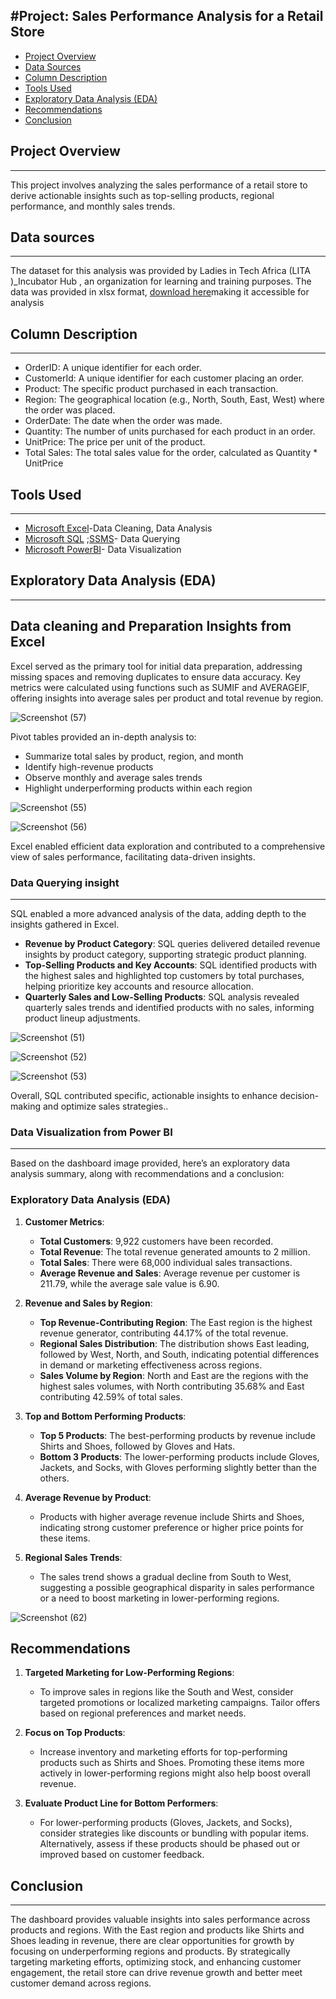 #Project: Sales Performance Analysis for a Retail Store
---------------
- [Project Overview](#project-overview)
- [Data Sources](#data-sources)
- [Column Description](#column-description)
- [Tools Used](#tools-used)
- [Exploratory Data Analysis (EDA)](#exploratory-data-analysis-(eda))
- [Recommendations](#recommendations)
- [Conclusion](#conclusion)

  
## Project Overview 
---------
This project involves analyzing the sales performance of a retail store to derive actionable insights such as top-selling products,
regional performance, and monthly sales trends. 


## Data sources 
---------
The dataset for this analysis was provided by Ladies in Tech Africa (LITA )_Incubator Hub , an organization for learning and training purposes. The data was provided in xlsx format, [download here](https://canvas.instructure.com/files/273182802/download?download_frd=1)making it accessible for analysis
## Column Description
---------
* OrderID: A unique identifier for each order.
* CustomerId: A unique identifier for each customer placing an order.
* Product: The specific product purchased in each transaction.
* Region: The geographical location (e.g., North, South, East, West) where the order was placed.
* OrderDate: The date when the order was made.
* Quantity: The number of units purchased for each product in an order.
* UnitPrice: The price per unit of the product.
* Total Sales: The total sales value for the order, calculated as Quantity * UnitPrice
## Tools Used 
---------
* [Microsoft Excel](www.microsoft.com)-Data Cleaning, Data Analysis 
* [Microsoft SQL](https://www.microsoft.com/en-us/sql-server/sql-server-downloads) ;[SSMS](https://learn.microsoft.com/en-us/sql/ssms/download-sql-server-management-studio-ssms?view=sql-server-ver16)- Data Querying 
* [Microsoft PowerBI](https://www.microsoft.com/en-us/download/details.aspx?id=58494)- Data Visualization 
## Exploratory Data Analysis (EDA)
 ---------
Data cleaning and Preparation Insights from Excel
---------
Excel served as the primary tool for initial data preparation, addressing missing spaces and removing duplicates to ensure data accuracy. Key metrics were calculated using functions such as SUMIF and AVERAGEIF, offering insights into average sales per product and total revenue by region.


 ![Screenshot (57)](https://github.com/user-attachments/assets/90403582-cc01-489d-b3c9-19a88751797c)

Pivot tables provided an in-depth analysis to:

- Summarize total sales by product, region, and month
- Identify high-revenue products
- Observe monthly and average sales trends
- Highlight underperforming products within each region


![Screenshot (55)](https://github.com/user-attachments/assets/90b816b2-4fd1-45e3-90b6-e64a7a56e3b5)

![Screenshot (56)](https://github.com/user-attachments/assets/6a0f5789-008b-4cf4-9a0b-107493a7acf4)


Excel enabled efficient data exploration and contributed to a comprehensive view of sales performance, facilitating data-driven insights.

### Data Querying insight 
---------
SQL enabled a more advanced analysis of the data, adding depth to the insights gathered in Excel.

- **Revenue by Product Category**: SQL queries delivered detailed revenue insights by product category, supporting strategic product planning.
- **Top-Selling Products and Key Accounts**: SQL identified products with the highest sales and highlighted top customers by total purchases, helping prioritize key accounts and resource allocation.
- **Quarterly Sales and Low-Selling Products**: SQL analysis revealed quarterly sales trends and identified products with no sales, informing product lineup adjustments. 


![Screenshot (51)](https://github.com/user-attachments/assets/e90393f9-8c82-439b-bee4-7d8fa1d28d0b)

![Screenshot (52)](https://github.com/user-attachments/assets/cda1ea5d-0b6d-47aa-a5ef-a929d764acf0)

![Screenshot (53)](https://github.com/user-attachments/assets/c6889c29-46ae-452c-ba96-45fe3af90c27)


Overall, SQL contributed specific, actionable insights to enhance decision-making and optimize sales strategies..

### Data Visualization  from Power BI
---------
Based on the dashboard image provided, here’s an exploratory data analysis summary, along with recommendations and a conclusion:

### Exploratory Data Analysis (EDA)
1. **Customer Metrics**:
   - **Total Customers**: 9,922 customers have been recorded.
   - **Total Revenue**: The total revenue generated amounts to 2 million.
   - **Total Sales**: There were 68,000 individual sales transactions.
   - **Average Revenue and Sales**: Average revenue per customer is 211.79, while the average sale value is 6.90.

2. **Revenue and Sales by Region**:
   - **Top Revenue-Contributing Region**: The East region is the highest revenue generator, contributing 44.17% of the total revenue.
   - **Regional Sales Distribution**: The distribution shows East leading, followed by West, North, and South, indicating potential differences in demand or marketing effectiveness across regions.
   - **Sales Volume by Region**: North and East are the regions with the highest sales volumes, with North contributing 35.68% and East contributing 42.59% of total sales.

3. **Top and Bottom Performing Products**:
   - **Top 5 Products**: The best-performing products by revenue include Shirts and Shoes, followed by Gloves and Hats.
   - **Bottom 3 Products**: The lower-performing products include Gloves, Jackets, and Socks, with Gloves performing slightly better than the others.

4. **Average Revenue by Product**:
   - Products with higher average revenue include Shirts and Shoes, indicating strong customer preference or higher price points for these items.

5. **Regional Sales Trends**:
   - The sales trend shows a gradual decline from South to West, suggesting a possible geographical disparity in sales performance or a need to boost marketing in lower-performing regions.

![Screenshot (62)](https://github.com/user-attachments/assets/b9e06513-5f7e-4ff7-8046-c47c51b5fb57)


## Recommendations
1. **Targeted Marketing for Low-Performing Regions**:
   - To improve sales in regions like the South and West, consider targeted promotions or localized marketing campaigns. Tailor offers based on regional preferences and market needs.

2. **Focus on Top Products**:
   - Increase inventory and marketing efforts for top-performing products such as Shirts and Shoes. Promoting these items more actively in lower-performing regions might also help boost overall revenue.

3. **Evaluate Product Line for Bottom Performers**:
   - For lower-performing products (Gloves, Jackets, and Socks), consider strategies like discounts or bundling with popular items. Alternatively, assess if these products should be phased out or improved based on customer feedback.

## Conclusion 
---------
The dashboard provides valuable insights into sales performance across products and regions. With the East region and products like Shirts and Shoes leading in revenue, there are clear opportunities for growth by focusing on underperforming regions and products. By strategically targeting marketing efforts, optimizing stock, and enhancing customer engagement, the retail store can drive revenue growth and better meet customer demand across regions.






